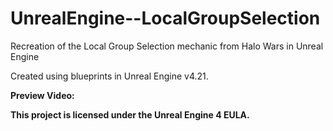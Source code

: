# UnrealEngine--LocalGroupSelection
Recreation of the Local Group Selection mechanic from Halo Wars in Unreal Engine

Created using blueprints in Unreal Engine v4.21.

**Preview Video:** 

**This project is licensed under the Unreal Engine 4 EULA.**
